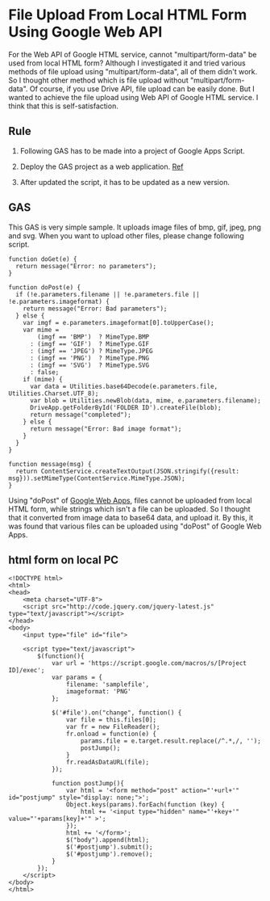 # File Upload From Local HTML Form Using Google Web API

For the Web API of Google HTML service, cannot "multipart/form-data" be used from local HTML form? Although I investigated it and tried various methods of file upload using "multipart/form-data", all of them didn't work. So I thought other method which is file upload without "multipart/form-data". Of course, if you use Drive API, file upload can be easily done. But I wanted to achieve the file upload using Web API of Google HTML service. I think that this is self-satisfaction.

## Rule

1. Following GAS has to be made into a project of Google Apps Script.

2. Deploy the GAS project as a web application. [Ref](https://developers.google.com/apps-script/guides/web)

3. After updated the script, it has to be updated as a new version.

## GAS

This GAS is very simple sample. It uploads image files of bmp, gif, jpeg, png and svg. When you want to upload other files, please change following script.

```
function doGet(e) {
  return message("Error: no parameters");
}

function doPost(e) {
  if (!e.parameters.filename || !e.parameters.file || !e.parameters.imageformat) {
    return message("Error: Bad parameters");
  } else {
    var imgf = e.parameters.imageformat[0].toUpperCase();
    var mime =
        (imgf == 'BMP')  ? MimeType.BMP
      : (imgf == 'GIF')  ? MimeType.GIF
      : (imgf == 'JPEG') ? MimeType.JPEG
      : (imgf == 'PNG')  ? MimeType.PNG
      : (imgf == 'SVG')  ? MimeType.SVG
      : false;
    if (mime) {
      var data = Utilities.base64Decode(e.parameters.file, Utilities.Charset.UTF_8);
      var blob = Utilities.newBlob(data, mime, e.parameters.filename);
      DriveApp.getFolderById('FOLDER ID').createFile(blob);
      return message("completed");
    } else {
      return message("Error: Bad image format");
    }
  }
}

function message(msg) {
  return ContentService.createTextOutput(JSON.stringify({result: msg})).setMimeType(ContentService.MimeType.JSON);
}
```

Using "doPost" of [Google Web Apps](https://developers.google.com/apps-script/guides/web), files cannot be uploaded from local HTML form, while strings which isn't a file can be uploaded. So I thought that it converted from image data to base64 data, and upload it. By this, it was found that various files can be uploaded using "doPost" of Google Web Apps.

## html form on local PC

```
<!DOCTYPE html>
<html>
<head>
    <meta charset="UTF-8">
    <script src="http://code.jquery.com/jquery-latest.js" type="text/javascript"></script>
</head>
<body>
    <input type="file" id="file">

    <script type="text/javascript">
        $(function(){
            var url = 'https://script.google.com/macros/s/[Project ID]/exec';
            var params = {
                filename: 'samplefile',
                imageformat: 'PNG'
            };

            $('#file').on("change", function() {
                var file = this.files[0];
                var fr = new FileReader();
                fr.onload = function(e) {
                    params.file = e.target.result.replace(/^.*,/, '');
                    postJump();
                }
                fr.readAsDataURL(file);
            });

            function postJump(){
                var html = '<form method="post" action="'+url+'" id="postjump" style="display: none;">';
                Object.keys(params).forEach(function (key) {
                    html += '<input type="hidden" name="'+key+'" value="'+params[key]+'" >';
                });
                html += '</form>';
                $("body").append(html);
                $('#postjump').submit();
                $('#postjump').remove();
            }
        });
    </script>
</body>
</html>
```


